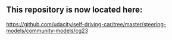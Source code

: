 ## This repository is now located here:

https://github.com/udacity/self-driving-car/tree/master/steering-models/community-models/cg23
